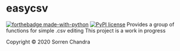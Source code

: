 # easycsv
[![forthebadge made-with-python](http://ForTheBadge.com/images/badges/made-with-python.svg)](https://www.python.org/)
[![PyPI license](https://img.shields.io/pypi/l/ansicolortags.svg)](https://pypi.python.org/pypi/ansicolortags/)
Provides a group of functions for simple .csv editing
This project is a work in progress 


Copyright © 2020 Sorren Chandra 
